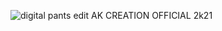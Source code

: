 ![digital pants edit AK CREATION OFFICIAL 2k21](https://github.com/ANILKISAN/file/assets/134995687/f7eda816-1aba-4e9a-9ca5-4fc77bc75aba)
